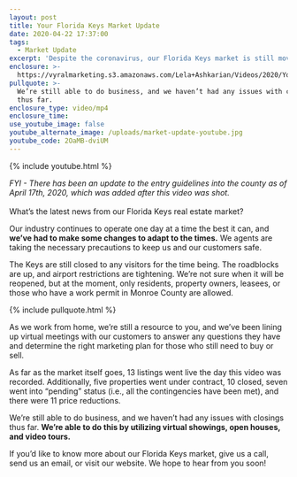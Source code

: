 ```yaml
---
layout: post
title: Your Florida Keys Market Update
date: 2020-04-22 17:37:00
tags:
  - Market Update
excerpt: 'Despite the coronavirus, our Florida Keys market is still moving forward.'
enclosure: >-
  https://vyralmarketing.s3.amazonaws.com/Lela+Ashkarian/Videos/2020/Your+Florida+Keys+Market+Update.mp4
pullquote: >-
  We’re still able to do business, and we haven’t had any issues with closings
  thus far.
enclosure_type: video/mp4
enclosure_time:
use_youtube_image: false
youtube_alternate_image: /uploads/market-update-youtube.jpg
youtube_code: 2OaMB-dviUM
---
```


{% include youtube.html %}

*FYI - There has been an update to the entry guidelines into the county as of April 17th, 2020, which was added after this video was shot.*<br><br>What’s the latest news from our Florida Keys real estate market?

Our industry continues to operate one day at a time the best it can, and **we’ve had to make some changes to adapt to the times.** We agents are taking the necessary precautions to keep us and our customers safe.&nbsp;

The Keys are still closed to any visitors for the time being. The roadblocks are up, and airport restrictions are tightening. We’re not sure when it will be reopened, but at the moment, only residents, property owners, leasees, or those who have a work permit in Monroe County are allowed.

{% include pullquote.html %}

As we work from home, we’re still a resource to you, and we’ve been lining up virtual meetings with our customers to answer any questions they have and determine the right marketing plan for those who still need to buy or sell.&nbsp;

As far as the market itself goes, 13 listings went live the day this video was recorded. Additionally, five properties went under contract, 10 closed, seven went into “pending” status (i.e., all the contingencies have been met), and there were 11 price reductions.&nbsp;

We’re still able to do business, and we haven’t had any issues with closings thus far. **We’re able to do this by utilizing virtual showings, open houses, and video tours.**&nbsp;

If you’d like to know more about our Florida Keys market, give us a call, send us an email, or visit our website. We hope to hear from you soon\!